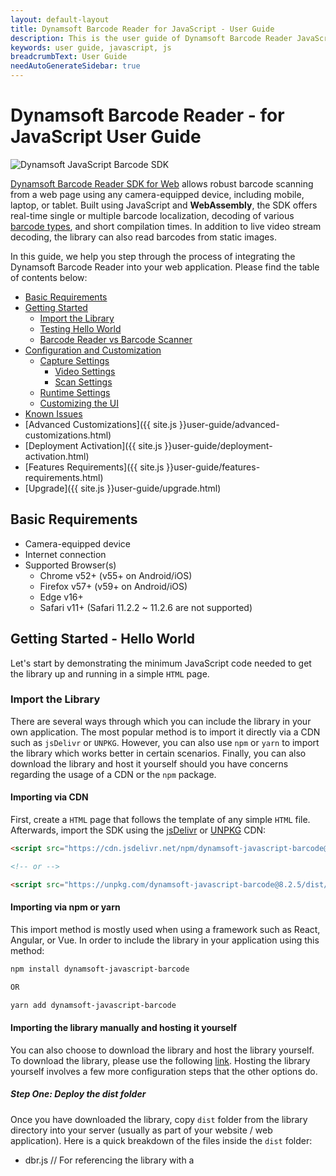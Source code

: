 ```yaml
---
layout: default-layout
title: Dynamsoft Barcode Reader for JavaScript - User Guide
description: This is the user guide of Dynamsoft Barcode Reader JavaScript SDK.
keywords: user guide, javascript, js
breadcrumbText: User Guide
needAutoGenerateSidebar: true
---
```


# Dynamsoft Barcode Reader - for JavaScript User Guide

![Dynamsoft JavaScript Barcode SDK](assets/index/dbr-js-sdk.png)  

[Dynamsoft Barcode Reader SDK for Web](https://www.dynamsoft.com/Products/barcode-recognition-javascript.aspx) allows robust barcode scanning from a web page using any camera-equipped device, including mobile, laptop, or tablet. Built using JavaScript and **WebAssembly**, the SDK offers real-time single or multiple barcode localization, decoding of various [barcode types](https://www.dynamsoft.com/barcode-reader/features/#Supported-Barcode-Types), and short compilation times. In addition to live video stream decoding, the library can also read barcodes from static images.

In this guide, we help you step through the process of integrating the Dynamsoft Barcode Reader into your web application. Please find the table of contents below:

- [Basic Requirements](#basic-requirements)
- [Getting Started](#getting-started---hello-world)
    - [Import the Library](#import-the-library)
    - [Testing Hello World](#testing-hello-world)
    - [Barcode Reader vs Barcode Scanner](#barcode-reader-vs-barcode-scanner)
- [Configuration and Customization](#configuration-and-customization)
    - [Capture Settings](#capture-settings)
        - [Video Settings](#video-settings)
        - [Scan Settings](#scan-settings)
    - [Runtime Settings](#runtime-settings)
    - [Customizing the UI](#customizing-the-ui)
- [Known Issues](#known-issues)
- [Advanced Customizations]({{ site.js }}user-guide/advanced-customizations.html)
- [Deployment Activation]({{ site.js }}user-guide/deployment-activation.html)
- [Features Requirements]({{ site.js }}user-guide/features-requirements.html)
- [Upgrade]({{ site.js }}user-guide/upgrade.html)

## Basic Requirements

- Camera-equipped device
- Internet connection
- Supported Browser(s)
    - Chrome v52+ (v55+ on Android/iOS)
    - Firefox v57+ (v59+ on Android/iOS)
    - Edge v16+
    - Safari v11+ (Safari 11.2.2 ~ 11.2.6 are not supported)


## Getting Started - Hello World

Let's start by demonstrating the minimum JavaScript code needed to get the library up and running in a simple `HTML` page.

### Import the Library

There are several ways through which you can include the library in your own application. The most popular method is to import it directly via a CDN such as `jsDelivr` or `UNPKG`. However, you can also use `npm` or `yarn` to import the library which works better in certain scenarios. Finally, you can also download the library and host it yourself should you have concerns regarding the usage of a CDN or the `npm` package.

#### Importing via CDN

First, create a `HTML` page that follows the template of any simple `HTML` file. Afterwards, import the SDK using the [jsDelivr](https://www.jsdelivr.com/) or [UNPKG](https://unpkg.com/) CDN:

```html
<script src="https://cdn.jsdelivr.net/npm/dynamsoft-javascript-barcode@8.2.5/dist/dbr.js"></script>

<!-- or -->

<script src="https://unpkg.com/dynamsoft-javascript-barcode@8.2.5/dist/dbr.js"></script>
```

#### Importing via npm or yarn

This import method is mostly used when using a framework such as React, Angular, or Vue. In order to include the library in your application using this method:
```bash
npm install dynamsoft-javascript-barcode

OR

yarn add dynamsoft-javascript-barcode
```
#### Importing the library manually and hosting it yourself
You can also choose to download the library and host the library yourself. To download the library, please use the following [link](https://www.dynamsoft.com/barcode-reader/downloads/). Hosting the library yourself involves a few more configuration steps that the other options do.

##### Step One: Deploy the dist folder
Once you have downloaded the library, copy `dist` folder from the library directory into your server (usually as part of your website / web application). Here is a quick breakdown of the files inside the `dist` folder:

- dbr.js // For referencing the library with a <script> tag
- dbr.browser.mjs // For using the library as a module (<script type="module">)
- dbr.scanner.html // Defines the default scanner UI
- dbr-<version>.worker.js // Defines the worker thread for barcode reading
- dbr-<version>.wasm.js // Compact edition of the library (.js)
- dbr-<version>.wasm // Compact edition of the library (.wasm)
- dbr-<version>.full.wasm.js // Full edition of the library (.js)
- dbr-<version>.full.wasm // Full edition of the library (.wasm)

##### Step Two: Configure the Server
Now that the `dist` folder is in the application directory on the server, it's time to configure the server to be able to host and serve the library. This involves two small steps:
1. Set the MIME type to include `application/wasm` so that `.wasm` files are supported. Different servers are configured differently, so here are some of the most popular frameworks
    - NGINX: [mime.types](https://www.nginx.com/resources/wiki/start/topics/examples/full/#mime-types)
    - IIS: [Web.config](https://github.com/dynamsoft-dbr/javascript-barcode/blob/dac614f8033661901d85381dfaff8d612115862a/documents/conf/Web.config)
    - Java™ EE web app: [web.xml](https://github.com/dynamsoft-dbr/javascript-barcode/blob/dac614f8033661901d85381dfaff8d612115862a/documents/conf/web.xml)
    - Node.js: [npm mime](https://github.com/broofa/node-mime)
2. Enable `HTTPS`: To use the library, you must access the web application via a secure `HTTPS` connection. This is due to browser security restrictions which only grant camera video streaming access to a [secure context](https://developer.mozilla.org/en-US/docs/Web/Security/Secure_Contexts). Here is how to enable HTTPS on some of the most popular server frameworks:

    - NGINX: [Configuring HTTPS servers](https://nginx.org/en/docs/http/configuring_https_servers.html)
    - IIS: [Create a Self Signed Certificate in IIS](https://aboutssl.org/how-to-create-a-self-signed-certificate-in-iis/)
    - Tomcat: [Setting Up SSL on Tomcat in 5 minutes](https://dzone.com/articles/setting-ssl-tomcat-5-minutes)
    - Node.js: [npm tls](https://nodejs.org/docs/v0.4.1/api/tls.html)

### Assigning a License

The library requires a license to work, so one of the first things that must be done when the page loads is to assign the license. The license is specified mainly using the properties [`organizationID`](https://www.dynamsoft.com/barcode-reader/programming/javascript/api-reference/BarcodeReader/properties.html#organizationid) and [`handshakeCode`](https://www.dynamsoft.com/barcode-reader/programming/javascript/api-reference/BarcodeReader/properties.html#handshakeCode).

Starting from v8.2.5 of the JavaScript edition, you can 

If you don't have a ready-to-use web server but have a package manager like npm or yarn, you can set up a simple HTTP server in minutes. Check out `http-server` on npm or yarn.

Please find the `Hello World` code below:

```html
<!DOCTYPE html>
<html>
<body>
    <!-- Please visit https://www.dynamsoft.com/customer/license/trialLicense to get a trial license. -->
    <script src="https://cdn.jsdelivr.net/npm/dynamsoft-javascript-barcode@8.2.5/dist/dbr.js" ></script>
    <script>
        // initializes and uses the library

        let scanner = null;
        (async()=>{
            scanner = await Dynamsoft.DBR.BarcodeScanner.createInstance();
            scanner.onFrameRead = results => {console.log(results);};
            scanner.onUnduplicatedRead = (txt, result) => {alert(txt);};
            await scanner.show();
        })();
    </script>
</body>
</html>
```

[Try in JSFiddle](https://jsfiddle.net/DynamsoftTeam/pL4e7yrd/)

`createInstance`: This method instantiates a `BarcodeReader` object or a `BarcodeScanner` object, depending on the scenario. For details on the difference between the two classes, please refer to the [BarcodeReader vs BarcodeScanner section](#barcode-reader-vs-barcode-scanner)

`onFrameRead`: This event is triggered after each single frame is scanned. The `results` object contains all the barcode results that the library found on this frame. In the above code, the results found in every frame are printed to the console. 

`onUnduplicatedRead`: This event is triggered when a new barcode (not a duplicate) is found. `txt` holds the barcode text value while `result` is an object that holds details of the found barcode. In this example, an alert will be displayed for each unique barcode found.

`show`: Displays the UI of the `BarcodeScanner` object and starts the scanning process.

### Testing Hello World

Open the HTML page in your browser and you should see a pop-up asking for permission to access the camera. Once camera access is granted, the video stream will start in the default UI of the **BarcodeScanner** object.

**Note**: If you don't see the pop-up, wait a few seconds for the library to finish compiling.   

Place a barcode in front of the camera once it opens up. Once the barcode is detected, you will see an alert with the text result. In addition, the located barcode will be highlighted via the default UI of the scanner.

Please be wary of the following two issues that you might encounter when opening the Hello World sample you just created, either locally or via a server.

### Barcode Reader vs Barcode Scanner

DBR JavaScript comes with two main classes:
1. [`BarcodeReader`](https://www.dynamsoft.com/barcode-reader/programming/javascript/api-reference/BarcodeReader/) is used when image decoding. If your typical use case does not involve an interactive video scenario (decoding barcodes directly from a video stream) but rather, just images, then going with the `BarcodeReader` class is recommended.
    ```
    reader = await Dynamsoft.DBR.BarcodeReader.createInstance();
    ```
2. [`BarcodeScanner`](https://www.dynamsoft.com/barcode-reader/programming/javascript/api-reference/BarcodeScanner/) is the opposite, and should be used in the aforementioned interactive video scenarios. Therefore, this class comes with API addressing camera control and video settings which are not available in the other class.
    ```
    scanner = await Dynamsoft.DBR.BarcodeScanner.createInstance();
    ```



## Configuration and Customization 
The SDK comes with a variety of settings to help optimize the performance of the `BarcodeReader` or the `BarcodeScanner`, depending on your use. The settings are divided into two main categories, Capture Settings and Runtime Settings, with the latter being its own class `RuntimeSettings`.  The capture settings will mainly deal with two classes, `VideoSettings` and `ScanSettings`. The following section will break down each of these settings and how to use them.

### Capture Settings

This first section will look into the capture settings of the `BarcodeScanner` class. These settings are used to control the video media constraints and some of the more niche video scanner settings. Please note that these settings are not applicable to the `BarcodeReader` class.

#### Video Settings
The video settings are directly inherited from the [MediaStreamConstraints](https://developer.mozilla.org/en-US/docs/Web/API/MediaDevices/getUserMedia) dictionary used by `getUserMedia`. Please note that we will only use the `video` track constraint when it comes to DBR JavaScript.

To update these `MediaStreamConstraints` settings such as video width, video height, frame rate, or choosing which camera to use (in case a device is equipped with multiple cameras), the [updateVideoSettings](https://www.dynamsoft.com/barcode-reader/programming/javascript/api-reference/BarcodeScanner/methods/capture-settings.html?ver=latest#updatevideosettings) method can be used.

To retrieve the current video settings, you can use the [getVideoSettings](https://www.dynamsoft.com/barcode-reader/programming/javascript/api-reference/BarcodeScanner/methods/capture-settings.html?ver=latest#getvideosettings) method. Please note that `updateVideoSettings` and `getVideoSettings` are only applicable to the `BarcodeScanner` class.

The library offers several methods that allow you to set some of the video settings directly rather than through the `updateVideoSettings` method. Here is a quick breakdown:
- `setResolution`: Sets the current video resolution
- `setFrameRate`: Sets the current video frame rate
- `setColorTemperature`: Adjusts the video color temperature
- `setExposureCompensation`: Adjusts the exposure level of the video
- `setZoom`: Zoom in or out of the video stream
- `turnOnTorch`/`turnOffTorch`: Some cameras come equipped with a flash, like most phone cameras nowadays. These two methods allow the user to control the flash/torch camera feature from within the browser.

#### Scan Settings
The capture settings also include settings related to the video scanner behaviour, called the `ScanSettings`. To retrieve the current scan settings, you can use the [getScanSettings](https://www.dynamsoft.com/barcode-reader/programming/javascript/api-reference/BarcodeScanner/methods/capture-settings.html#getscansettings).

The `ScanSettings` class lets the users control more niche things related to the scanner specifically. For instance, `duplicateForgetTime` specifies the time that the library remembers a found barcode, therefore allowing the library to ignore any duplicate results within the specified time period. This setting is very handy in situations where the user is scanning multiple barcodes on the same video frame.

The other members of `ScanSettings` are:
- `frameFilter`: Filters and discards video frames that are out of focus
- `intervalTime`: The duration of the scan interval to allow the library to release the CPU periodically.

### Runtime Settings
The `RuntimeSettings` interface is common to both the `BarcodeReader` and the `BarcodeScanner` classes. These settings are concerned more with the operation of the barcode decoding process itself, whether it has to do with localization, binarization, or any of the other various steps involved.

DBR JavScript comes with a few pre-built runtime settings templates that you can use depending on the scenario. There are currently 4 pre-built templates: `single`, `speed`, `balance`, and `coverage`.

- `single`: The **default** template used. This mode has been optimized to read a single barcode at a time very quickly.
- `speed`: This mode prioritizes speed over coverage when scanning a frame or image, and is recommended when decoding from a video stream. However, please note that this mode is slower than `single` if scanning a single barcode at a time.
- `coverage`: Vice-versa of the `speed` mode. This mode is recommended when there are multiple barcodes per frame or image and you want to ensure that the library consistently locates them all, despite taking a longer time to do so.
- `balance`: As the name suggests, this mode finds a balance between the two extremes of `speed` and `coverage`. If you find that the `speed` mode is missing barcodes, but the `coverage` mode is able to locate them all but the time cost is too high, then `balance` mode can find a good point in the middle.

The `RuntimeSettings` interface controls a lot of aspects of the library, such as choosing which barcode formats to detect or defining a specific region of an image or video stream to read barcodes from, among many others.

In fact, to best learn about all of the runtime settings and which scenarios call for which settings, it is best to refer to our [RuntimeSettings Parameters](https://www.dynamsoft.com/barcode-reader/parameters/) page. 

However, please note that not all of the parameters of `RuntimeSettings` are applicable to both core classes of DBR JavaScript. To learn which specifically apply to the JavaScript edition, please refer to this [page](https://www.dynamsoft.com/barcode-reader/programming/javascript/api-reference/global-interfaces.html#runtimesettings).

### Customizing the UI
The `BarcodeScanner` class of the JavaScript edition comes with its own default UI. This default UI, defined in `dbr.scanner.html` of the library files, comes with 3 core components:
- **Video Viewer**: This is the main component of the UI that displays the video stream from the camera, mobile or desktop. This viewer also comes with a canvas component that highlights any detected barcodes by default. This viewer, 
- **Source Select Dropdown**: This second component is used to select which camera to use should there be mutiple cameras available. By default, this dropdown auto-populates with all the available cameras to choose from.
- **Resolution Select Dropdown**: The last component is used to select the video resolution. Please note that your camera may not support all of the resolutions listed in the dropdown, especially the higher ones. To learn about your camera's capabilities and whether a certain resolution is supported, you can use the `getCapabilities` method after selecting the camera in question.

The SDK does, however, give you the ability to customize the UI to fit your application. In fact, there are 3 ways in which you can do this:

1. Modifying the `dbr.scanner.html` file directly can allow you to customize the default UI elements for any scanner instance that is created.

2. If you do not feel comfortable modifying the `dbr.scanner.html` file directly, you can copy it and modify the duplicate instead. Then, specify the modified file as the main UI file using the `defaultUIElementURL` property of the `BarcodeScanner` class as such: `Dynamsoft.DBR.BarcodeScanner.defaultUIElementURL = url` where `url` is the URL/path to the new file.

3. Build the UI as its own HTML element in the webpage. In order to do this, the HTML Element must either (1) be a `video` element with the `dbrScanner-video` class or (2) contain a `video` element with the `dbrScanner-video` class. Then, once the element is created, tell the SDK to use it via the `setUIElement` method as such:
    ```html
    <body>
        <div id="div-video-container">
            <video class="dbrScanner-video" playsinline="true"></video>
        </div>
        <script src="https://cdn.jsdelivr.net/npm/dynamsoft-javascript-barcode@8.2.5/dist/dbr.js" data-productKeys="PRODUCT-KEYS"></script>
        <script>
            let scanner = null;
            (async()=>{
                scanner = await Dynamsoft.DBR.BarcodeScanner.createInstance();
                await scanner.setUIElement(document.getElementById('div-video-container'));
                scanner.onFrameRead = results => {console.log(results);};
                scanner.onUnduplicatedRead = (txt, result) => {alert(txt);};
                await scanner.show();
            })();
        </script>
    </body>
    ```
    Please note that if the element does not exist once the `setUIElement` method is called, an error will be thrown. Therefore, the element must be declared manually in the HTML code, or created programatically via JavaScript. 

In the above example, we only included the video viewer component in the custom UI element `div-video-container`. What if we also wanted to include the source select dropdown or the resolution select dropdown elements? In that case, you would need to manually include the `select` elements and assign each the appropriate class:
```html
<video class="dbrScanner-video" playsinline="true"></video> <!-- Video Viewer component -->
<select class="dbrScanner-sel-camera"></select> <!-- Source Select component -->
<select class="dbrScanner-sel-resolution"></select> <!-- Resolution Select component -->
```

It is necessary to assign the correct class to the `select` dropdown elements so that the SDK will know to automatically populate them with the available options. 

The `dbrScanner-sel-camera` dropdown populates with the available camera sources.

The `dbrScanner-sel-resolution` dropdown populates with 8 resolution options by default. However, not all cameras out there support all of the resolution options, so you must check if the selected camera supports the resolution that you are trying to set it to. In case a camera does not support a certain resolution, the SDK will automatically choose the closest supported resolution less than the desired resolution.

You can also limit the number of resolution options if you believe that having all 8 options could be a little overwhelming and unnecessary for your users. To do so, manually define the options that you want to include. The currently used resolution value can be displayed as its own option, as long as it has the class `dbrScanner-opt-gotResolution`.

The following demonstrates putting all of these elements together, including limiting the number of resolution options:
```html
<body>
    <div id="div-video-container">
        <select class="dbrScanner-sel-camera"></select>
        <select class="dbrScanner-sel-resolution">
            <option class="dbrScanner-opt-gotResolution" value="got"></option>
            <option data-width="1920" data-height="1080">1920 x 1080</option>
            <option data-width="1280" data-height="720">1280 x 720</option>
            <option data-width="640" data-height="480">640 x 480</option>
        </select><br>
        <video class="dbrScanner-video" playsinline="true"></video>
    </div>
    <script src="https://cdn.jsdelivr.net/npm/dynamsoft-javascript-barcode@8.2.5/dist/dbr.js" data-productKeys="PRODUCT-KEYS"></script>
    <script>
        let scanner = null;
        (async()=>{
            scanner = await Dynamsoft.DBR.BarcodeScanner.createInstance();
            await scanner.setUIElement(document.getElementById('div-video-container'));
            scanner.onFrameRead = results => {console.log(results);};
            scanner.onUnduplicatedRead = (txt, result) => {alert(txt);};
            await scanner.show();
        })();
    </script>
</body>
```

## Known Issues

#### getUserMedia non-HTTPS access issue

If you open the HTML file as `file:///` or `http://`, the following error may appear in the browser console:

> [Deprecation] getUserMedia() no longer works on insecure origins. To use this feature, you should consider switching your application to a secure origin, such as HTTPS. See https://goo.gl/rStTGz for more details.

In Safari 12 the equivalent error is:

> Trying to call getUserMedia from an insecure document.

To access the camera with the API [getUserMedia](https://developer.mozilla.org/en-US/docs/Web/API/MediaDevices/getUserMedia), HTTPS is required.

**Note**: If you use Chrome or Firefox, you might not get the error because these two browsers allow camera access via `file:///` and `http://localhost`.

To make sure your web application can access the camera and resolve this error, please configure your web server to support HTTPS. The following links may help depending on the server framework:

- NGINX: [Configuring HTTPS servers](https://nginx.org/en/docs/http/configuring_https_servers.html)
- IIS: [Create a Self Signed Certificate in IIS](https://aboutssl.org/how-to-create-a-self-signed-certificate-in-iis/)
- Tomcat: [Setting Up SSL on Tomcat in 5 minutes](https://dzone.com/articles/setting-ssl-tomcat-5-minutes)
- Node.js: [npm tls](https://nodejs.org/docs/v0.4.1/api/tls.html)

#### Self-signed certificate issue

For testing purposes, a self-signed certificate can be used when configuring HTTPS. When accessing the site, the browser might say "the site is not secure". In this case, go to the certificate settings and set to trust this certificate.

In a production environment, you will need a valid HTTPS certificate.

## Demos and Examples

- [Online demo](https://demo.dynamsoft.com/dbr_wasm/barcode_reader_javascript.html)
- [Vue example](https://github.com/Dynamsoft/javascript-barcode/tree/master/example/web/vue)    
- [React example](https://github.com/Dynamsoft/javascript-barcode/tree/master/example/web/react)     
- [Angular example](https://github.com/Dynamsoft/javascript-barcode/tree/master/example/web/angular)  

